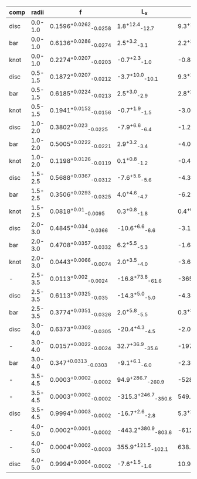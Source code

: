 |comp|radii| f | L<sub>x</sub> | L<sub>y</sub> | L<sub>z</sub> | angle | w<sub>x</sub> | w<sub>y</sub> | w<sub>z</sub> |
|---|---|---| ---| --- | ---| --- | --- | --- | --- |
|disc|0.0-1.0|0.1596<sup>+0.0262</sup><sub>-0.0258</sub>|1.8<sup>+12.4</sup><sub>-12.7</sub>|9.3<sup>+12.0</sup><sub>-12.3</sub>|-92.8<sup>+10.1</sup><sub>-9.5</sub>|24.2<sup>+16.5</sup><sub>-54.0</sub>|130.4<sup>+14.1</sup><sub>-10.4</sub>|142.3<sup>+13.7</sup><sub>-14.4</sub>|41.7<sup>+6.3</sup><sub>-6.2</sub>|
|bar|0.0-1.0|0.6136<sup>+0.0286</sup><sub>-0.0274</sub>|2.5<sup>+3.2</sup><sub>-3.1</sub>|2.2<sup>+2.4</sup><sub>-2.5</sub>|-11.7<sup>+2.8</sup><sub>-2.8</sub>|38.8<sup>+3.6</sup><sub>-3.6</sub>|80.3<sup>+3.0</sup><sub>-2.8</sub>|55.7<sup>+3.0</sup><sub>-2.8</sub>|30.8<sup>+2.5</sup><sub>-2.2</sub>|
|knot|0.0-1.0|0.2274<sup>+0.0207</sup><sub>-0.0203</sub>|-0.7<sup>+2.3</sup><sub>-1.0</sub>|-0.8<sup>+1.5</sup><sub>-0.9</sub>|0.0<sup>+0.8</sup><sub>-0.8</sub>|33.5<sup>+5.1</sup><sub>-4.3</sub>|25.8<sup>+2.8</sup><sub>-2.6</sub>|10.5<sup>+0.9</sup><sub>-0.4</sub>|10.1<sup>+0.2</sup><sub>-0.1</sub>|
|disc|0.5-1.5|0.1872<sup>+0.0207</sup><sub>-0.0212</sub>|-3.7<sup>+10.0</sup><sub>-10.1</sub>|9.3<sup>+10.7</sup><sub>-10.4</sub>|-117.1<sup>+7.9</sup><sub>-7.7</sub>|31.6<sup>+12.4</sup><sub>-13.3</sub>|150.3<sup>+8.4</sup><sub>-7.3</sub>|173.8<sup>+10.4</sup><sub>-9.2</sub>|69.4<sup>+6.3</sup><sub>-6.0</sub>|
|bar|0.5-1.5|0.6185<sup>+0.0224</sup><sub>-0.0213</sub>|2.5<sup>+3.0</sup><sub>-2.9</sub>|2.8<sup>+2.4</sup><sub>-2.4</sub>|-25.5<sup>+2.9</sup><sub>-2.8</sub>|35.4<sup>+3.6</sup><sub>-3.7</sub>|83.2<sup>+2.7</sup><sub>-2.6</sub>|59.9<sup>+2.6</sup><sub>-2.5</sub>|42.0<sup>+2.2</sup><sub>-2.1</sub>|
|knot|0.5-1.5|0.1941<sup>+0.0152</sup><sub>-0.0156</sub>|-0.7<sup>+1.9</sup><sub>-1.5</sub>|-3.0<sup>+1.4</sup><sub>-1.4</sub>|-0.3<sup>+0.9</sup><sub>-0.9</sub>|31.8<sup>+4.6</sup><sub>-4.2</sub>|25.2<sup>+2.3</sup><sub>-2.2</sub>|10.6<sup>+1.0</sup><sub>-0.5</sub>|10.1<sup>+0.2</sup><sub>-0.1</sub>|
|disc|1.0-2.0|0.3802<sup>+0.023</sup><sub>-0.0225</sub>|-7.9<sup>+6.6</sup><sub>-6.4</sub>|-1.2<sup>+7.7</sup><sub>-7.5</sub>|-160.8<sup>+6.4</sup><sub>-6.3</sub>|44.7<sup>+29.0</sup><sub>-29.4</sub>|154.2<sup>+5.3</sup><sub>-5.2</sub>|158.6<sup>+5.7</sup><sub>-5.3</sub>|89.5<sup>+4.4</sup><sub>-4.2</sub>|
|bar|1.0-2.0|0.5005<sup>+0.0222</sup><sub>-0.0221</sub>|2.9<sup>+3.2</sup><sub>-3.4</sub>|-4.0<sup>+2.5</sup><sub>-2.6</sub>|-30.6<sup>+3.5</sup><sub>-3.1</sub>|40.1<sup>+3.9</sup><sub>-4.0</sub>|80.5<sup>+2.9</sup><sub>-2.7</sub>|56.3<sup>+2.9</sup><sub>-2.8</sub>|44.2<sup>+2.6</sup><sub>-2.5</sub>|
|knot|1.0-2.0|0.1198<sup>+0.0126</sup><sub>-0.0119</sub>|0.1<sup>+0.8</sup><sub>-1.2</sub>|-0.4<sup>+1.5</sup><sub>-0.6</sub>|0.0<sup>+0.7</sup><sub>-0.8</sub>|16.5<sup>+9.2</sup><sub>-9.4</sub>|18.5<sup>+2.4</sup><sub>-2.0</sub>|10.6<sup>+0.9</sup><sub>-0.5</sub>|10.3<sup>+0.5</sup><sub>-0.2</sub>|
|disc|1.5-2.5|0.5688<sup>+0.0367</sup><sub>-0.0312</sub>|-7.6<sup>+5.6</sup><sub>-5.6</sub>|-4.3<sup>+5.3</sup><sub>-5.2</sub>|-210.8<sup>+7.0</sup><sub>-6.1</sub>|52.8<sup>+12.9</sup><sub>-12.2</sub>|168.0<sup>+4.7</sup><sub>-4.4</sub>|155.4<sup>+4.9</sup><sub>-4.3</sub>|128.4<sup>+4.6</sup><sub>-4.2</sub>|
|bar|1.5-2.5|0.3506<sup>+0.0293</sup><sub>-0.0325</sub>|4.0<sup>+4.6</sup><sub>-4.7</sub>|-6.2<sup>+3.4</sup><sub>-3.4</sub>|-59.6<sup>+8.0</sup><sub>-6.9</sub>|58.5<sup>+4.3</sup><sub>-4.1</sub>|89.3<sup>+5.0</sup><sub>-4.8</sub>|58.0<sup>+4.9</sup><sub>-4.5</sub>|59.9<sup>+5.5</sup><sub>-5.2</sub>|
|knot|1.5-2.5|0.0818<sup>+0.01</sup><sub>-0.0095</sub>|0.3<sup>+0.8</sup><sub>-1.8</sub>|0.4<sup>+0.7</sup><sub>-1.5</sub>|0.0<sup>+1.0</sup><sub>-1.1</sub>|31.0<sup>+8.7</sup><sub>-7.8</sub>|20.7<sup>+2.9</sup><sub>-2.7</sub>|10.4<sup>+0.8</sup><sub>-0.3</sub>|10.9<sup>+1.4</sup><sub>-0.7</sub>|
|disc|2.0-3.0|0.4845<sup>+0.034</sup><sub>-0.0366</sub>|-10.6<sup>+6.6</sup><sub>-6.6</sub>|-3.1<sup>+7.4</sup><sub>-6.5</sub>|-369.5<sup>+10.3</sup><sub>-10.4</sub>|67.1<sup>+32.7</sup><sub>-14.2</sub>|187.6<sup>+5.3</sup><sub>-5.4</sub>|178.5<sup>+6.3</sup><sub>-5.6</sub>|140.6<sup>+7.4</sup><sub>-6.5</sub>|
|bar|2.0-3.0|0.4708<sup>+0.0357</sup><sub>-0.0332</sub>|6.2<sup>+5.5</sup><sub>-5.3</sub>|-1.6<sup>+3.5</sup><sub>-3.6</sub>|-156.7<sup>+8.7</sup><sub>-9.6</sub>|75.8<sup>+2.4</sup><sub>-2.5</sub>|140.3<sup>+4.8</sup><sub>-4.9</sub>|88.0<sup>+3.8</sup><sub>-4.1</sub>|136.8<sup>+4.6</sup><sub>-5.1</sub>|
|knot|2.0-3.0|0.0443<sup>+0.0066</sup><sub>-0.0074</sub>|2.0<sup>+3.5</sup><sub>-4.0</sub>|-3.6<sup>+2.1</sup><sub>-2.1</sub>|-6.6<sup>+3.9</sup><sub>-3.7</sub>|58.7<sup>+8.2</sup><sub>-7.0</sub>|28.0<sup>+7.3</sup><sub>-6.1</sub>|11.2<sup>+1.9</sup><sub>-0.9</sub>|19.6<sup>+4.7</sup><sub>-3.7</sub>|
|-|2.5-3.5|0.0113<sup>+0.002</sup><sub>-0.0024</sub>|-16.8<sup>+73.8</sup><sub>-61.6</sub>|-365.2<sup>+35.2</sup><sub>-46.7</sub>|316.4<sup>+34.9</sup><sub>-36.8</sub>|21.2<sup>+11.7</sup><sub>-13.2</sub>|238.0<sup>+37.7</sup><sub>-28.6</sub>|387.6<sup>+57.0</sup><sub>-53.6</sub>|142.4<sup>+28.1</sup><sub>-22.4</sub>|
|disc|2.5-3.5|0.6113<sup>+0.0325</sup><sub>-0.035</sub>|-14.3<sup>+5.0</sup><sub>-5.0</sub>|-4.3<sup>+3.7</sup><sub>-2.9</sub>|-476.9<sup>+9.1</sup><sub>-8.9</sub>|78.6<sup>+5.5</sup><sub>-4.9</sub>|195.8<sup>+3.6</sup><sub>-3.9</sub>|171.9<sup>+4.2</sup><sub>-3.7</sub>|158.0<sup>+4.7</sup><sub>-4.6</sub>|
|bar|2.5-3.5|0.3774<sup>+0.0351</sup><sub>-0.0326</sub>|2.0<sup>+5.8</sup><sub>-5.5</sub>|0.3<sup>+3.3</sup><sub>-3.0</sub>|-215.3<sup>+11.8</sup><sub>-12.2</sub>|80.7<sup>+1.6</sup><sub>-1.6</sub>|157.9<sup>+4.7</sup><sub>-4.8</sub>|77.5<sup>+3.8</sup><sub>-4.3</sub>|148.6<sup>+6.1</sup><sub>-5.8</sub>|
|disc|3.0-4.0|0.6373<sup>+0.0302</sup><sub>-0.0305</sub>|-20.4<sup>+4.3</sup><sub>-4.5</sub>|-2.0<sup>+2.4</sup><sub>-1.4</sub>|-616.3<sup>+8.1</sup><sub>-8.3</sub>|84.7<sup>+4.6</sup><sub>-3.6</sub>|197.4<sup>+3.2</sup><sub>-3.1</sub>|177.2<sup>+3.6</sup><sub>-3.2</sub>|168.2<sup>+4.2</sup><sub>-3.9</sub>|
|-|3.0-4.0|0.0157<sup>+0.0022</sup><sub>-0.0024</sub>|32.7<sup>+36.9</sup><sub>-35.6</sub>|-197.3<sup>+36.0</sup><sub>-39.8</sub>|257.5<sup>+27.8</sup><sub>-25.4</sub>|22.9<sup>+7.5</sup><sub>-7.3</sub>|206.7<sup>+22.6</sup><sub>-20.5</sub>|355.5<sup>+36.3</sup><sub>-33.9</sub>|165.9<sup>+22.7</sup><sub>-20.1</sub>|
|bar|3.0-4.0|0.347<sup>+0.0313</sup><sub>-0.0303</sub>|-9.1<sup>+6.1</sup><sub>-6.0</sub>|-2.3<sup>+3.3</sup><sub>-3.2</sub>|-318.3<sup>+13.4</sup><sub>-14.0</sub>|78.9<sup>+1.3</sup><sub>-1.3</sub>|186.7<sup>+5.1</sup><sub>-4.8</sub>|87.7<sup>+3.6</sup><sub>-3.9</sub>|174.3<sup>+6.9</sup><sub>-6.4</sub>|
|-|3.5-4.5|0.0003<sup>+0.0002</sup><sub>-0.0002</sub>|94.9<sup>+286.7</sup><sub>-260.9</sub>|-528.0<sup>+54.6</sup><sub>-91.1</sub>|924.7<sup>+74.0</sup><sub>-75.3</sub>|43.1<sup>+29.3</sup><sub>-29.4</sub>|13.7<sup>+8.4</sup><sub>-2.8</sub>|14.0<sup>+9.1</sup><sub>-3.1</sub>|14.1<sup>+9.7</sup><sub>-3.1</sub>|
|-|3.5-4.5|0.0003<sup>+0.0002</sup><sub>-0.0002</sub>|-315.3<sup>+246.7</sup><sub>-350.6</sub>|549.0<sup>+241.1</sup><sub>-94.8</sub>|375.8<sup>+38.5</sup><sub>-39.1</sub>|44.1<sup>+28.7</sup><sub>-30.8</sub>|14.5<sup>+10.3</sup><sub>-3.5</sub>|14.3<sup>+9.3</sup><sub>-3.3</sub>|14.2<sup>+9.3</sup><sub>-3.2</sub>|
|disc|3.5-4.5|0.9994<sup>+0.0003</sup><sub>-0.0002</sub>|-16.7<sup>+2.6</sup><sub>-2.8</sub>|5.3<sup>+2.0</sup><sub>-2.1</sub>|-638.5<sup>+3.6</sup><sub>-3.6</sub>|82.6<sup>+1.6</sup><sub>-1.6</sub>|204.2<sup>+1.7</sup><sub>-1.9</sub>|160.9<sup>+1.6</sup><sub>-1.6</sub>|258.7<sup>+2.5</sup><sub>-2.4</sub>|
|-|4.0-5.0|0.0002<sup>+0.0001</sup><sub>-0.0002</sub>|-443.2<sup>+380.9</sup><sub>-803.6</sub>|-612.7<sup>+298.2</sup><sub>-380.7</sub>|406.0<sup>+373.3</sup><sub>-365.4</sub>|35.8<sup>+14.5</sup><sub>-17.1</sub>|10.4<sup>+0.3</sup><sub>-0.3</sub>|10.5<sup>+0.6</sup><sub>-0.3</sub>|11.4<sup>+0.4</sup><sub>-0.4</sub>|
|-|4.0-5.0|0.0004<sup>+0.0002</sup><sub>-0.0003</sub>|355.9<sup>+121.5</sup><sub>-102.1</sub>|638.2<sup>+84.6</sup><sub>-108.2</sub>|395.1<sup>+258.5</sup><sub>-27.2</sub>|9.4<sup>+5.8</sup><sub>-8.6</sub>|17.3<sup>+8.5</sup><sub>-3.7</sub>|11.0<sup>+1.1</sup><sub>-0.7</sub>|24.2<sup>+14.9</sup><sub>-6.7</sub>|
|disc|4.0-5.0|0.9994<sup>+0.0004</sup><sub>-0.0002</sub>|-7.6<sup>+1.5</sup><sub>-1.6</sub>|10.9<sup>+0.8</sup><sub>-0.8</sub>|-792.7<sup>+2.8</sup><sub>-2.8</sub>|83.9<sup>+0.8</sup><sub>-0.6</sub>|205.6<sup>+1.3</sup><sub>-1.2</sub>|152.4<sup>+0.6</sup><sub>-0.6</sub>|280.8<sup>+1.0</sup><sub>-0.9</sub>|
